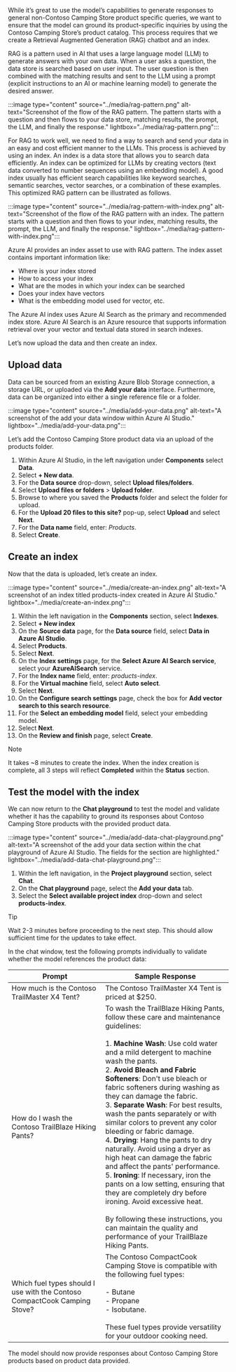 While it’s great to use the model’s capabilities to generate responses to general non-Contoso Camping Store product specific queries, we want to ensure that the model can ground its product-specific inquiries by using the Contoso Camping Store’s product catalog. This process requires that we create a Retrieval Augmented Generation (RAG) chatbot and an index.

RAG is a pattern used in AI that uses a large language model (LLM) to generate answers with your own data. When a user asks a question, the data store is searched based on user input. The user question is then combined with the matching results and sent to the LLM using a prompt (explicit instructions to an AI or machine learning model) to generate the desired answer.

:::image type="content" source="../media/rag-pattern.png" alt-text="Screenshot of the flow of the RAG pattern. The pattern starts with a question and then flows to your data store, matching results, the prompt, the LLM, and finally the response." lightbox="../media/rag-pattern.png":::

For RAG to work well, we need to find a way to search and send your data in an easy and cost efficient manner to the LLMs. This process is achieved by using an index. An index is a data store that allows you to search data efficiently. An index can be optimized for LLMs by creating vectors (text data converted to number sequences using an embedding model). A good index usually has efficient search capabilities like keyword searches, semantic searches, vector searches, or a combination of these examples. This optimized RAG pattern can be illustrated as follows.

:::image type="content" source="../media/rag-pattern-with-index.png" alt-text="Screenshot of the flow of the RAG pattern with an index. The pattern starts with a question and then flows to your index, matching results, the prompt, the LLM, and finally the response." lightbox="../media/rag-pattern-with-index.png":::

Azure AI provides an index asset to use with RAG pattern. The index asset contains important information like:
- Where is your index stored
- How to access your index
- What are the modes in which your index can be searched
- Does your index have vectors
- What is the embedding model used for vector, etc.

The Azure AI index uses Azure AI Search as the primary and recommended index store. Azure AI Search is an Azure resource that supports information retrieval over your vector and textual data stored in search indexes.

Let’s now upload the data and then create an index.

## Upload data

Data can be sourced from an existing Azure Blob Storage connection, a storage URL, or uploaded via the **Add your data** interface. Furthermore, data can be organized into either a single reference file or a folder.

:::image type="content" source="../media/add-your-data.png" alt-text="A screenshot of the add your data window within Azure AI Studio." lightbox="../media/add-your-data.png":::

Let’s add the Contoso Camping Store product data via an upload of the products folder.

1. Within Azure AI Studio, in the left navigation under **Components** select **Data**.
1. Select **+ New data**.
1. For the **Data source** drop-down, select **Upload files/folders**.
1. Select **Upload files or folders** > **Upload folder**.
1. Browse to where you saved the **Products** folder and select the folder for upload.
1. For the **Upload 20 files to this site?** pop-up, select **Upload** and select **Next**.
1. For the **Data name** field, enter: *Products*.
1. Select **Create**.

## Create an index

Now that the data is uploaded, let’s create an index.

:::image type="content" source="../media/create-an-index.png" alt-text="A screenshot of an index titled products-index created in Azure AI Studio." lightbox="../media/create-an-index.png":::

1. Within the left navigation in the **Components** section, select **Indexes**.
1. Select **+ New index**
1. On the **Source data** page, for the **Data source** field, select **Data in Azure AI Studio**.
1. Select **Products**.
1. Select **Next**.
1. On the **Index settings** page, for the **Select Azure AI Search service**, select your **AzureAISearch** service.
1. For the **Index name** field, enter: *products-index*.
1. For the **Virtual machine** field, select **Auto select**.
1. Select **Next**.
1. On the **Configure search settings** page, check the box for **Add vector search to this search resource**.
1. For the **Select an embedding model** field, select your embedding model.
1. Select **Next**.
1. On the **Review and finish** page, select **Create**.

> [!NOTE]
> It takes ~8 minutes to create the index. When the index creation is complete, all 3 steps will reflect **Completed** within the **Status** section.

## Test the model with the index

We can now return to the **Chat playground** to test the model and validate whether it has the capability to ground its responses about Contoso Camping Store products with the provided product data.

:::image type="content" source="../media/add-data-chat-playground.png" alt-text="A screenshot of the add your data section within the chat playground of Azure AI Studio. The fields for the section are highlighted." lightbox="../media/add-data-chat-playground.png":::

1. Within the left navigation, in the **Project playground** section, select **Chat**.
1. On the **Chat playground** page, select the **Add your data** tab.
1. Select the **Select available project index** drop-down and select **products-index**.

> [!TIP]
> Wait 2-3 minutes before proceeding to the next step. This should allow sufficient time for the updates to take effect.

In the chat window, test the following prompts individually to validate whether the model references the product data:

| Prompt | Sample Response |
|----------|----------|
| How much is the Contoso TrailMaster X4 Tent?   | The Contoso TrailMaster X4 Tent is priced at $250.|
|  How do I wash the Contoso TrailBlaze Hiking Pants?    | To wash the TrailBlaze Hiking Pants, follow these care and maintenance guidelines: <br><br> 1. **Machine Wash**: Use cold water and a mild detergent to machine wash the pants.<br>2. **Avoid Bleach and Fabric Softeners**: Don't use bleach or fabric softeners during washing as they can damage the fabric.<br>3. **Separate Wash**: For best results, wash the pants separately or with similar colors to prevent any color bleeding or fabric damage.<br>4. **Drying**: Hang the pants to dry naturally. Avoid using a dryer as high heat can damage the fabric and affect the pants' performance.<br>5. **Ironing**: If necessary, iron the pants on a low setting, ensuring that they are completely dry before ironing. Avoid excessive heat. <br><br> By following these instructions, you can maintain the quality and performance of your TrailBlaze Hiking Pants.|
|  Which fuel types should I use with the Contoso CompactCook Camping Stove?    | The Contoso CompactCook Camping Stove is compatible with the following fuel types: <br><br> - Butane <br> - Propane <br> - Isobutane. <br><br>These fuel types provide versatility for your outdoor cooking need.   |

The model should now provide responses about Contoso Camping Store products based on product data provided.